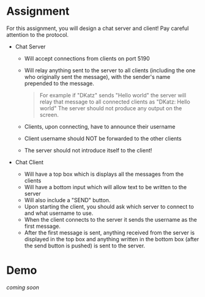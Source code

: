 # Assignment
For this assignment, you will design a chat server and client!  Pay careful attention to the protocol.

- Chat Server
  - Will accept connections from clients on port 5190
  - Will relay anything sent to the server to all clients (including the one who originally sent the message), with the sender's name prepended to the message. 
  
    > For example if "DKatz" sends "Hello world" the server will relay that message to all connected clients as "DKatz: Hello world" The server should not produce any output on the screen. 
    
  - Clients, upon connecting, have to announce their username
  - Client username should NOT be forwarded to the other clients
  - The server should not introduce itself to the client!

- Chat Client
  - Will have a top box which is displays all the messages from the clients
  - Will have a bottom input which will allow text to be written to the server 
  - Will also include a "SEND" button. 
  - Upon starting the client, you should ask which server to connect to and what username to use. 
  - When the client connects to the server it sends the username as the first message. 
  - After the first message is sent, anything received from the server is displayed in the top box and anything written in the bottom box (after the send button is pushed) is sent to the server.
  
# Demo
*coming soon*
